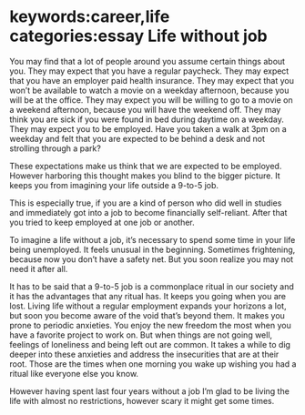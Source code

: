 keywords:career,life
categories:essay
Life without job
===

You may find that a lot of people around you assume certain things about you. They may expect that you have a regular paycheck. They may expect that you have an employer paid health insurance. They may expect that you won’t be available to watch a movie on a weekday afternoon, because you will be at the office. They may expect you will be willing to go to a movie on a weekend afternoon, because you will have the weekend off. They may think you are sick if you were found in bed during daytime on a weekday. They may expect you to be employed. Have you taken a walk at 3pm on a weekday and felt that you are expected to be behind a desk and not strolling through a park? 

These expectations make us think that we are expected to be employed. However harboring this thought makes you blind to the bigger picture. It keeps you from imagining your life outside a 9-to-5 job.

This is especially true, if you are a kind of person who did well in studies and immediately got into a job to become financially self-reliant. After that you tried to keep employed at one job or another.

To imagine a life without a job, it’s necessary to spend some time in your life being unemployed. It feels unusual in the beginning. Sometimes frightening, because now you don’t have a safety net. But you soon realize you may not need it after all. 

It has to be said that a 9-to-5 job is a commonplace ritual in our society and it has the advantages that any ritual has. It keeps you going when you are lost. Living life without a regular employment expands your horizons a lot, but soon you become aware of the void that’s beyond them. It makes you prone to periodic anxieties. You enjoy the new freedom the most when you have a favorite project to work on. But when things are not going well, feelings of loneliness and being left out are common. It takes a while to dig deeper into these anxieties and address the insecurities that are at their root. Those are the times when one morning you wake up wishing you had a ritual like everyone else you know.

However having spent last four years without a job I’m glad to be living the life with almost no restrictions, however scary it might get some times.
